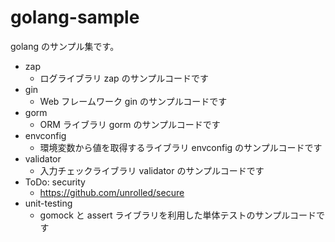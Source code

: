 # golang-sample

golang のサンプル集です。

- zap
  - ログライブラリ zap のサンプルコードです
- gin
  - Web フレームワーク gin のサンプルコードです
- gorm
  - ORM ライブラリ gorm のサンプルコードです
- envconfig
  - 環境変数から値を取得するライブラリ envconfig のサンプルコードです
- validator
  - 入力チェックライブラリ validator のサンプルコードです
- ToDo: security
  - https://github.com/unrolled/secure
- unit-testing
  - gomock と assert ライブラリを利用した単体テストのサンプルコードです